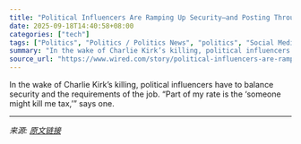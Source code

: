 ```yaml
---
title: "Political Influencers Are Ramping Up Security—and Posting Through It"
date: 2025-09-18T14:40:58+08:00
categories: ["tech"]
tags: ["Politics", "Politics / Politics News", "politics", "Social Media", "Charlie Kirk", "extremism", "Security Risk"]
summary: "In the wake of Charlie Kirk’s killing, political influencers have to balance security and the requirements of the job. “Part of my rate is the ‘someone might kill me tax,’” says one."
source_url: "https://www.wired.com/story/political-influencers-are-ramping-up-security-and-posting-through-it/"
---
```


In the wake of Charlie Kirk’s killing, political influencers have to balance security and the requirements of the job. “Part of my rate is the ‘someone might kill me tax,’” says one.

---

*来源: [原文链接](https://www.wired.com/story/political-influencers-are-ramping-up-security-and-posting-through-it/)*
